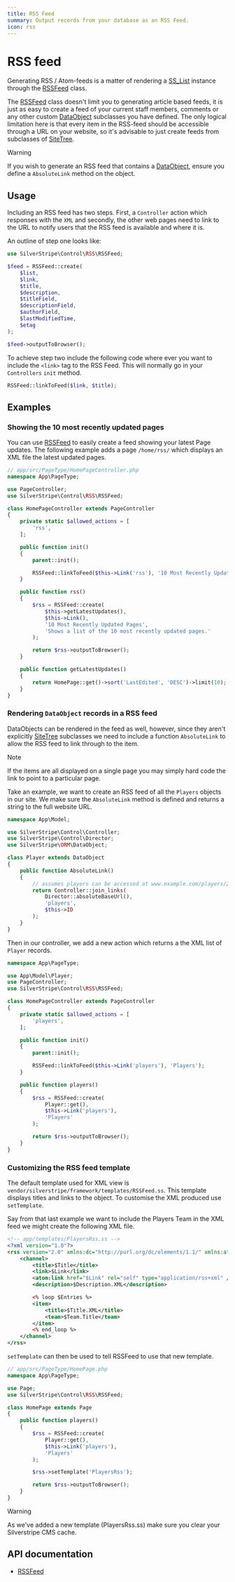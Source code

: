 ```yaml
---
title: RSS Feed
summary: Output records from your database as an RSS Feed.
icon: rss
---
```


# RSS feed

Generating RSS / Atom-feeds is a matter of rendering a [SS_List](api:SilverStripe\ORM\SS_List) instance through the [RSSFeed](api:SilverStripe\Control\RSS\RSSFeed) class.

The [RSSFeed](api:SilverStripe\Control\RSS\RSSFeed) class doesn't limit you to generating article based feeds, it is just as easy to create a feed of
your current staff members, comments or any other custom [DataObject](api:SilverStripe\ORM\DataObject) subclasses you have defined. The only
logical limitation here is that every item in the RSS-feed should be accessible through a URL on your website, so it's
advisable to just create feeds from subclasses of [SiteTree](api:SilverStripe\CMS\Model\SiteTree).

> [!WARNING]
> If you wish to generate an RSS feed that contains a [DataObject](api:SilverStripe\ORM\DataObject), ensure you define a `AbsoluteLink` method on
> the object.

## Usage

Including an RSS feed has two steps. First, a `Controller` action which responses with the `XML` and secondly, the other
web pages need to link to the URL to notify users that the RSS feed is available and where it is.

An outline of step one looks like:

```php
use SilverStripe\Control\RSS\RSSFeed;

$feed = RSSFeed::create(
    $list,
    $link,
    $title,
    $description,
    $titleField,
    $descriptionField,
    $authorField,
    $lastModifiedTime,
    $etag
);

$feed->outputToBrowser();
```

To achieve step two include the following code where ever you want to include the `<link>` tag to the RSS Feed. This
will normally go in your `Controllers` `init` method.

```php
RSSFeed::linkToFeed($link, $title);
```

## Examples

### Showing the 10 most recently updated pages

You can use [RSSFeed](api:SilverStripe\Control\RSS\RSSFeed) to easily create a feed showing your latest Page updates. The following example adds a page
`/home/rss/` which displays an XML file the latest updated pages.

```php
// app/src/PageType/HomePageController.php
namespace App\PageType;

use PageController;
use SilverStripe\Control\RSS\RSSFeed;

class HomePageController extends PageController
{
    private static $allowed_actions = [
        'rss',
    ];

    public function init()
    {
        parent::init();

        RSSFeed::linkToFeed($this->Link('rss'), '10 Most Recently Updated Pages');
    }

    public function rss()
    {
        $rss = RSSFeed::create(
            $this->getLatestUpdates(),
            $this->Link(),
            '10 Most Recently Updated Pages',
            'Shows a list of the 10 most recently updated pages.'
        );

        return $rss->outputToBrowser();
    }

    public function getLatestUpdates()
    {
        return HomePage::get()->sort('LastEdited', 'DESC')->limit(10);
    }
}
```

### Rendering `DataObject` records in a RSS feed

DataObjects can be rendered in the feed as well, however, since they aren't explicitly [SiteTree](api:SilverStripe\CMS\Model\SiteTree) subclasses we
need to include a function `AbsoluteLink` to allow the RSS feed to link through to the item.

> [!NOTE]
> If the items are all displayed on a single page you may simply hard code the link to point to a particular page.

Take an example, we want to create an RSS feed of all the `Players` objects in our site. We make sure the `AbsoluteLink`
method is defined and returns a string to the full website URL.

```php
namespace App\Model;

use SilverStripe\Control\Controller;
use SilverStripe\Control\Director;
use SilverStripe\ORM\DataObject;

class Player extends DataObject
{
    public function AbsoluteLink()
    {
        // assumes players can be accessed at www.example.com/players/2
        return Controller::join_links(
            Director::absoluteBaseUrl(),
            'players',
            $this->ID
        );
    }
}
```

Then in our controller, we add a new action which returns a the XML list of `Player` records.

```php
namespace App\PageType;

use App\Model\Player;
use PageController;
use SilverStripe\Control\RSS\RSSFeed;

class HomePageController extends PageController
{
    private static $allowed_actions = [
        'players',
    ];

    public function init()
    {
        parent::init();

        RSSFeed::linkToFeed($this->Link('players'), 'Players');
    }

    public function players()
    {
        $rss = RSSFeed::create(
            Player::get(),
            $this->Link('players'),
            'Players'
        );

        return $rss->outputToBrowser();
    }
}
```

### Customizing the RSS feed template

The default template used for XML view is `vendor/silverstripe/framework/templates/RSSFeed.ss`. This template displays titles and links to
the object. To customise the XML produced use `setTemplate`.

Say from that last example we want to include the Players Team in the XML feed we might create the following XML file.

```xml
<!-- app/templates/PlayersRss.ss -->
<?xml version="1.0"?>
<rss version="2.0" xmlns:dc="http://purl.org/dc/elements/1.1/" xmlns:atom="http://www.w3.org/2005/Atom">
    <channel>
        <title>$Title</title>
        <link>$Link</link>
        <atom:link href="$Link" rel="self" type="application/rss+xml" />
        <description>$Description.XML</description>

        <% loop $Entries %>
        <item>
            <title>$Title.XML</title>
            <team>$Team.Title</team>
        </item>
        <% end_loop %>
    </channel>
</rss>
```

`setTemplate` can then be used to tell RSSFeed to use that new template.

```php
// app/src/PageType/HomePage.php
namespace App\PageType;

use Page;
use SilverStripe\Control\RSS\RSSFeed;

class HomePage extends Page
{
    public function players()
    {
        $rss = RSSFeed::create(
            Player::get(),
            $this->Link('players'),
            'Players'
        );

        $rss->setTemplate('PlayersRss');

        return $rss->outputToBrowser();
    }
}
```

> [!WARNING]
> As we've added a new template (PlayersRss.ss) make sure you clear your Silverstripe CMS cache.

## API documentation

- [RSSFeed](api:SilverStripe\Control\RSS\RSSFeed)
